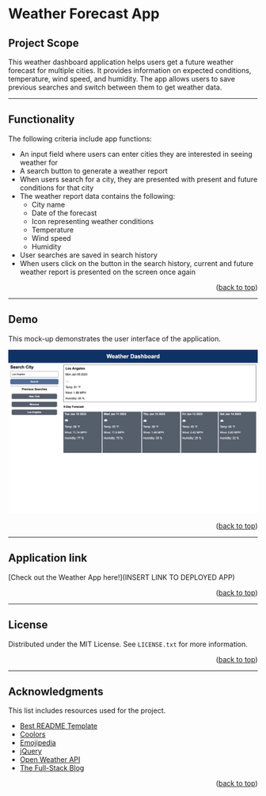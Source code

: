 # Weather Forecast App
## Project Scope

This weather dashboard application helps users get a future weather forecast for multiple cities. It provides information on expected conditions, temperature, wind speed, and humidity. The app allows users to save previous searches and switch between them to get weather data.

---

## Functionality 

The following criteria include app functions: 

- An input field where users can enter cities they are interested in seeing weather for
- A search button to generate a weather report 
- When users search for a city, they are presented with present and future conditions for that city
- The weather report data contains the following:
    - City name 
    - Date of the forecast 
    - Icon representing weather conditions 
    - Temperature
    - Wind speed 
    - Humidity 
- User searches are saved in search history 
- When users click on the button in the search history, current and future weather report is presented on the screen once again

<p align="right">(<a href="#weather-forecast-app">back to top</a>)</p>

---

## Demo 

This mock-up demonstrates the user interface of the application.

![Weather](./assets/imgs/weather-app-demo.png)

<p align="right">(<a href="#weather-forecast-app">back to top</a>)</p>

---

## Application link

[Check out the Weather App here!](INSERT LINK TO DEPLOYED APP)

<p align="right">(<a href="#weather-forecast-app">back to top</a>)</p>

---

## License

Distributed under the MIT License. See `LICENSE.txt` for more information.

<p align="right">(<a href="#weather-forecast-app">back to top</a>)</p>

---

## Acknowledgments 

This list includes resources used for the project. 

- [Best README Template](https://github.com/othneildrew/Best-README-Template/blob/master/README.md)
- [Coolors](https://coolors.co/)
- [Emojipedia](https://emojipedia.org/)
- [jQuery](https://jquery.com/)
- [Open Weather API](https://openweathermap.org/)
- [The Full-Stack Blog](https://coding-boot-camp.github.io/full-stack/apis/how-to-use-api-keys)

<p align="right">(<a href="#weather-forecast-app">back to top</a>)</p>

